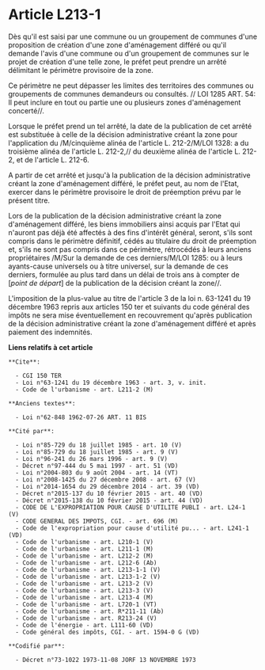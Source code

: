 # Article L213-1

Dès qu'il est saisi par une commune ou un groupement de communes d'une proposition de création d'une zone d'aménagement
différé ou qu'il demande l'avis d'une commune ou d'un groupement de communes sur le projet de création d'une telle zone, le
préfet peut prendre un arrêté délimitant le périmètre provisoire de la zone.

Ce périmètre ne peut dépasser les limites des territoires des communes ou groupements de communes demandeurs ou consultés. //
LOI  1285 ART. 54: Il peut inclure en tout ou partie une ou plusieurs zones d'aménagement concerté//.

Lorsque le préfet prend un tel arrêté, la date de la publication de cet arrêté est substituée à celle de la décision
administrative créant la zone pour l'application du /M/cinquième alinéa de l'article L. 212-2/M/LOI  1328: a du troisième
alinéa de l'article L. 212-2,// du deuxième alinéa de l'article L. 212-2, et de l'article L. 212-6.

A partir de cet arrêté et jusqu'à la publication de la décision administrative créant la zone d'aménagement différé, le
préfet peut, au nom de l'Etat, exercer dans le périmètre provisoire le droit de préemption prévu par le présent titre.

Lors de la publication de la décision administrative créant la zone d'aménagement différé, les biens immobiliers ainsi acquis
par l'Etat qui n'auront pas déjà été affectés à des fins d'intérêt général, seront, s'ils sont compris dans le périmètre
définitif, cédés au titulaire du droit de préemption et, s'ils ne sont pas compris dans ce périmètre, rétrocédés à leurs
anciens propriétaires /M/Sur la demande de ces derniers/M/LOI  1285: ou à leurs ayants-cause universels ou à titre universel,
sur la demande de ces derniers, formulée au plus tard dans un délai de trois ans à compter de [*point de départ*] de la
publication de la décision créant la zone//.

L'imposition de la plus-value au titre de l'article 3 de la loi n. 63-1241 du 19 décembre 1963 repris aux articles 150 ter et
suivants du code général des impôts ne sera mise éventuellement en recouvrement qu'après publication de la décision
administrative créant la zone d'aménagement différé et après paiement des indemnités.

**Liens relatifs à cet article**

	**Cite**:

	  - CGI 150 TER
	  - Loi n°63-1241 du 19 décembre 1963 - art. 3, v. init.
	  - Code de l'urbanisme - art. L211-2 (M)

	**Anciens textes**:

	  - Loi n°62-848 1962-07-26 ART. 11 BIS

	**Cité par**:

	  - Loi n°85-729 du 18 juillet 1985 - art. 10 (V)
	  - Loi n°85-729 du 18 juillet 1985 - art. 9 (V)
	  - Loi n°96-241 du 26 mars 1996 - art. 9 (V)
	  - Décret n°97-444 du 5 mai 1997 - art. 51 (VD)
	  - Loi n°2004-803 du 9 août 2004 - art. 14 (VT)
	  - Loi n°2008-1425 du 27 décembre 2008 - art. 67 (V)
	  - Loi n°2014-1654 du 29 décembre 2014 - art. 39 (VD)
	  - Décret n°2015-137 du 10 février 2015 - art. 40 (VD)
	  - Décret n°2015-138 du 10 février 2015 - art. 44 (VD)
	  - CODE DE L'EXPROPRIATION POUR CAUSE D'UTILITE PUBLI - art. L24-1 (V)
	  - CODE GENERAL DES IMPOTS, CGI. - art. 696 (M)
	  - Code de l'expropriation pour cause d'utilité pu... - art. L241-1 (VD)
	  - Code de l'urbanisme - art. L210-1 (V)
	  - Code de l'urbanisme - art. L211-1 (M)
	  - Code de l'urbanisme - art. L212-2 (M)
	  - Code de l'urbanisme - art. L212-6 (Ab)
	  - Code de l'urbanisme - art. L213-1-1 (V)
	  - Code de l'urbanisme - art. L213-1-2 (V)
	  - Code de l'urbanisme - art. L213-2 (V)
	  - Code de l'urbanisme - art. L213-3 (V)
	  - Code de l'urbanisme - art. L213-4 (M)
	  - Code de l'urbanisme - art. L720-1 (VT)
	  - Code de l'urbanisme - art. R*211-11 (Ab)
	  - Code de l'urbanisme - art. R213-24 (V)
	  - Code de l'énergie - art. L111-60 (VD)
	  - Code général des impôts, CGI. - art. 1594-0 G (VD)

	**Codifié par**:

	  - Décret n°73-1022 1973-11-08 JORF 13 NOVEMBRE 1973
